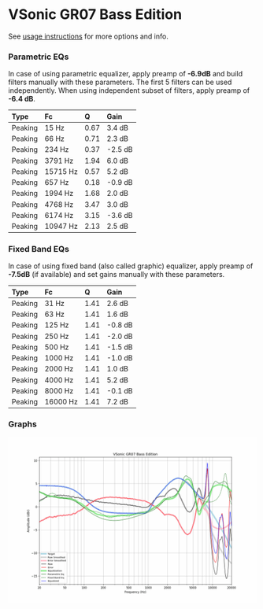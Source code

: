 # VSonic GR07 Bass Edition
See [usage instructions](https://github.com/jaakkopasanen/AutoEq#usage) for more options and info.

### Parametric EQs
In case of using parametric equalizer, apply preamp of **-6.9dB** and build filters manually
with these parameters. The first 5 filters can be used independently.
When using independent subset of filters, apply preamp of **-6.4 dB**.

| Type    | Fc       |    Q | Gain    |
|:--------|:---------|:-----|:--------|
| Peaking | 15 Hz    | 0.67 | 3.4 dB  |
| Peaking | 66 Hz    | 0.71 | 2.3 dB  |
| Peaking | 234 Hz   | 0.37 | -2.5 dB |
| Peaking | 3791 Hz  | 1.94 | 6.0 dB  |
| Peaking | 15715 Hz | 0.57 | 5.2 dB  |
| Peaking | 657 Hz   | 0.18 | -0.9 dB |
| Peaking | 1994 Hz  | 1.68 | 2.0 dB  |
| Peaking | 4768 Hz  | 3.47 | 3.0 dB  |
| Peaking | 6174 Hz  | 3.15 | -3.6 dB |
| Peaking | 10947 Hz | 2.13 | 2.5 dB  |

### Fixed Band EQs
In case of using fixed band (also called graphic) equalizer, apply preamp of **-7.5dB**
(if available) and set gains manually with these parameters.

| Type    | Fc       |    Q | Gain    |
|:--------|:---------|:-----|:--------|
| Peaking | 31 Hz    | 1.41 | 2.6 dB  |
| Peaking | 63 Hz    | 1.41 | 1.6 dB  |
| Peaking | 125 Hz   | 1.41 | -0.8 dB |
| Peaking | 250 Hz   | 1.41 | -2.0 dB |
| Peaking | 500 Hz   | 1.41 | -1.5 dB |
| Peaking | 1000 Hz  | 1.41 | -1.0 dB |
| Peaking | 2000 Hz  | 1.41 | 1.0 dB  |
| Peaking | 4000 Hz  | 1.41 | 5.2 dB  |
| Peaking | 8000 Hz  | 1.41 | -0.1 dB |
| Peaking | 16000 Hz | 1.41 | 7.2 dB  |

### Graphs
![](./VSonic%20GR07%20Bass%20Edition.png)